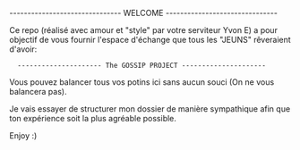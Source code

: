 ------------------------------- WELCOME -------------------------------

Ce repo (réalisé avec amour et "style" par votre serviteur Yvon E) a pour objectif de vous fournir l'espace d'échange que tous les "JEUNS" rêveraient d'avoir:


      --------------------- The GOSSIP PROJECT ---------------------

Vous pouvez balancer tous vos potins ici sans aucun souci (On ne vous balancera pas).


Je vais essayer de structurer mon dossier de manière sympathique afin que ton expérience soit la plus agréable possible.

Enjoy :)